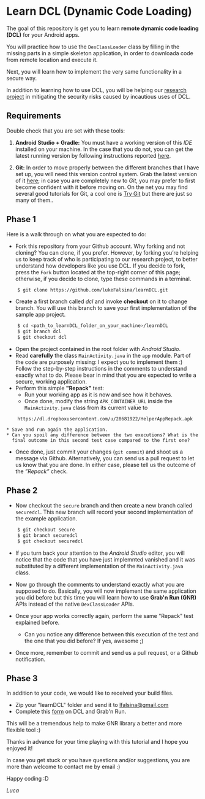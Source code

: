 # Learn DCL (Dynamic Code Loading)

The goal of this repository is get you to learn **remote dynamic code loading (DCL)**
for your Android apps.

You will practice how to use the `DexClassLoader` class by filling in the
missing parts in a simple skeleton application, in order to downloada code from
remote location and execute it.

Next, you will learn how to implement the very same functionality in a secure
way.

In addition to learning how to use DCL, you will be helping our [research
project](http://www.grabnrun.org) in mitigating the security risks caused by
incautious uses of DCL.

## Requirements

Double check that you are set with these tools:

1. **Android Studio + Gradle:** You must have a working version of this *IDE*
   installed on your machine. In the case that you do not, you can get the
   latest running version by following instructions reported
   [here](http://developer.android.com/sdk/index.html).

2. **Git:** In order to move properly between the different branches that I
   have set up, you will need this version control system. Grab the latest
   version of it [here](http://git-scm.com/downloads); in case you are
   completely new to *Git*, you may prefer to first become confident with it
   before moving on. On the net you may find several good tutorials for Git, a
   cool one is [Try Git](https://try.github.io/levels/1/challenges/1) but there
   are just so many of them..

## Phase 1

Here is a walk through on what you are expected to do:

* Fork this repository from your Github account. Why forking and not cloning?
  You can clone, if you prefer. However, by forking you’re helping us to keep
  track of who is participating to our research project, to better understand
  how developers like you use DCL. If you decide to fork, press the `Fork` 
  button located at the top-right corner of this page; otherwise, if you 
  decide to clone, type these commands in a terminal.

``` bash
    $ git clone https://github.com/lukeFalsina/learnDCL.git
```
* Create a first branch called *dcl* and invoke **checkout** on it to change
  branch. You will use this branch to save your first implementation of the
  sample app project.

``` bash
    $ cd <path_to_learnDCL_folder_on_your_machine>/learnDCL
    $ git branch dcl
    $ git checkout dcl
```
* Open the project contained in the root folder with *Android Studio*.
* Read **carefully** the class `MainActivity.java` in the `app` module. Part of
  the code are purposely missing: I expect you to implement them :) Follow
  the step-by-step instructions in the comments to understand
  exactly what to do. Please bear in mind that you are expected to write a
  secure, working application.
* Perform this simple **"Repack"** test:
    * Run your working app as it is now and see how it behaves.
    * Once done, modify the string `APK_CONTAINER_URL` inside
      the `MainActivity.java` class from its current value to

```
    https://dl.dropboxusercontent.com/u/28681922/HelperAppRepack.apk
```

    * Save and run again the application.
    * Can you spoil any difference between the two executions? What is the
      final outcome in this second test case compared to the first one?
* Once done, just commit your changes (`git commit`) and shoot us a message via
  Github. Alternatively, you can send us a pull request to let us know that you
  are done. In either case, please tell us the outcome of the *”Repack”* check.

## Phase 2

* Now checkout the `secure` branch and then create a new branch called
  `securedcl`. This new branch will record your second implementation of the
  example application. 

``` bash
    $ git checkout secure
    $ git branch securedcl
    $ git checkout securedcl
```
* If you turn back your attention to the *Android Studio* editor, you will
  notice that the code that you have just implemnted vanished and it was
  substituted by a different implementation of the `MainActivity.java` class.
* Now go through the comments to understand exactly what you are supposed to
  do. Basically, you will now implement the same application you did
  before but this time you will learn how to use **Grab'n Run (GNR)** APIs
  instead of the native `DexClassLoader` APIs.
* Once your app works correctly again, perform the same "Repack" test explained
  before.

    * Can you notice any difference between this execution of the test and the
      one that you did before? If yes, awesome ;)

* Once more, remember to commit and send us a pull request, or a Github
  notification.

## Phase 3

In addition to your code, we would like to received your build files.

* Zip your "learnDCL" folder and send it to lfalsina@gmail.com
* Complete this [form](http://goo.gl/forms/csLE0icP2S) on DCL and Grab'n Run.

This will be a tremendous help to make GNR library a better and more flexible tool :)

Thanks in advance for your time playing with this tutorial and I hope you enjoyed it!

In case you get stuck or you have questions and/or suggestions, you are more than welcome to contact me by email :)

Happy coding :D

*Luca*
